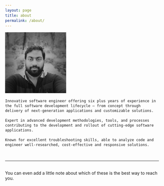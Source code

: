 ```yaml
---
layout: page
title: about
permalink: /about/
---
```


<img class="col one right" src="/img/img.jpg">

<br/>

    Innovative software engineer offering six plus years of experience in the full software development lifecycle – from concept through delivery of next-generation applications and customizable solutions.
    
    Expert in advanced development methodologies, tools, and processes contributing to the development and rollout of cutting-edge software applications.
    
    Known for excellent troubleshooting skills, able to analyze code and engineer well-researched, cost-effective and responsive solutions.

<br/>
<hr/>
<br/>
<span class="contacticon center">
	<a href="mailto:shajeenahmed@gmail.com"><i class="fa fa-envelope-square"></i></a>
	<a href="https://github.com/shajeen" target="_blank"><i class="fa fa-github-square"></i></a>
	<a href="https://www.linkedin.com/in/sheik-s-shajeen-ahamed-a678802b/" target="_blank"><i class="fa fa-linkedin-square"></i></a>
	<a href="https://twitter.com/shajeenahamed" target="_blank"><i class="fa fa-twitter-square"></i></a>
</span>

<div class="col three caption">
	You can even add a little note about which of these is the best way to reach you.
</div>

